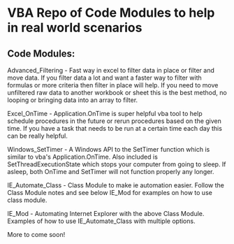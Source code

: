 # VBA Repo of Code Modules to help in real world scenarios

## Code Modules:

Advanced_Filtering - Fast way in excel to filter data in place or filter and move data. If you filter data a lot and want a faster way to filter with formulas or more criteria then filter in place will help. If you need to move unfiltered raw data to another workbook or sheet this is the best method, no looping or bringing data into an array to filter. 

Excel_OnTime - Application.OnTime is super helpful vba tool to help schedule procedures in the future or rerun procedures based on the given time. 
If you have a task that needs to be run at a certain time each day this can be really helpful. 

Windows_SetTimer - A Windows API to the SetTimer function which is similar to vba's Application.OnTime. Also included is SetThreadExecutionState which 
stops your computer from going to sleep. If asleep, both OnTime and SetTimer will not function properly any longer. 

IE_Automate_Class - Class Module to make ie automation easier. Follow the Class Module notes and see below IE_Mod for examples on how to use class module.

IE_Mod - Automating Internet Explorer with the above Class Module. Examples of how to use IE_Automate_Class with multiple options.


More to come soon!
